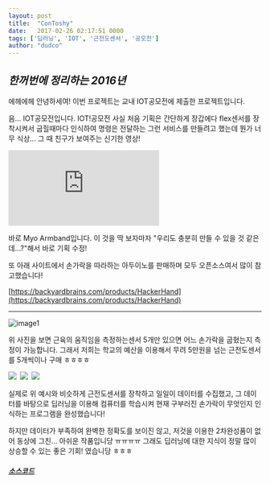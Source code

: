 ```yaml
---
layout: post
title:  "ConToshy"
date:   2017-02-26 02:17:51 0000
tags: ['딥러닝', 'IOT', '근전도센서', '공모전']
author: "dudco"
---
```


## *한꺼번에 정리하는 2016년* ##

에헤에헤 안녕하세여! 이번 프로젝트는 교내 IOT공모전에 제출한 프로젝트입니다.

음... IOT공모전입니다. IOT!공모전 사실 처음 기획은 간단하게 장갑에다  flex센서를 장착시켜서 굽힐때마다 인식하여 명령은 전달하는 그런 서비스를 만들려고 했는데 뭔가 너무 식상...
그 때 친구가 보여주는 신기한 영상!

<iframe src="https://www.youtube.com/embed/te1RBQQlHz4" frameborder="0" allowfullscreen></iframe>

바로 Myo Armband입니다. 이 것을 딱 보자마자 "우리도 충분히 만들 수 있을 것 같은데...?"해서 바로 기획 수정!

또 아래 사이트에서 손가락을 따라하는 아두이노를 판매하며 모두 오픈소스여서 많이 참고했습니다!

[https://backyardbrains.com/products/HackerHand](https://backyardbrains.com/products/HackerHand)

***

![image1](http://postfiles4.naver.net/MjAxNzAxMTZfMTEw/MDAxNDg0NTU5NzgwOTY4.nxoqCkBGFqfSTkVQAdJiPrSyFm_32hbwPNA1J_EJFcog.YtxmlrTWExbBIYfpEw_sQFbZaZ7Xb0oD-ClmrjSF7XUg.PNG.dudco1129/%EC%8A%A4%ED%81%AC%EB%A6%B0%EC%83%B7_2016-09-22_%EC%98%A4%ED%9B%84_11.34.17.png?type=w773)

위 사진을 보면 근육의 움직임을 측정하는센서 5개만 있으면 어느 손가락을 굽혔는지 측정이 가능합니다. 그래서 저희는 학교의 예산을 이용해서 무려 5만원을 넘는 근전도센서를 5개씩이나 구매 ㅎㅎㅎㅎ

<div class="image3">
<img src="http://postfiles12.naver.net/MjAxNzAxMTZfMTIw/MDAxNDg0NTU5OTgxNTQ1.hfQwYA3eesdqNr8M59lYam4w7U06yZfuJ8JSEjjHQvMg.LGWcfDKW1D4TGDrnqS9E7-S4se1bvaIPRxWlaNIWW2wg.PNG.dudco1129/%EC%8A%A4%ED%81%AC%EB%A6%B0%EC%83%B7_2017-01-16_%EC%98%A4%ED%9B%84_6.44.56.png?type=w773" style="margin-right: 3px; width: auto; height: auto"/>
<img src="http://postfiles10.naver.net/MjAxNzAxMTZfNTIg/MDAxNDg0NTU5OTgyMTkz.kBQkW9HkhDQVsfqNqDJD19rxNXGjxE522o6F6AgvAOMg.uB12-wUZmj9NLoV9GAQq-s3StdSLyv5ufw5cfwgk2_Eg.PNG.dudco1129/%EC%8A%A4%ED%81%AC%EB%A6%B0%EC%83%B7_2017-01-16_%EC%98%A4%ED%9B%84_6.45.03.png?type=w773" style="margin-right: 3px; width: auto; height: auto;"/>
<img src="http://postfiles2.naver.net/MjAxNzAxMTZfMjIy/MDAxNDg0NTU5OTg0MDEy.q1HP0WtiCoerzKLTpay0TkJtBdZHQ3XFw6MpJeROcb0g.njFzClHG7jrDu_vIAQECunvvZ3kU0VtQKrBXFawNdV0g.PNG.dudco1129/%EC%8A%A4%ED%81%AC%EB%A6%B0%EC%83%B7_2017-01-16_%EC%98%A4%ED%9B%84_6.45.10.png?type=w773" style=" width: auto; height: auto;"/>
</div>

실제로 위 예시와 비슷하게 근전도센서를 장착하고 일일이 데이터를 수집했고, 그 데이터를 바탕으로 딥러닝을 이용해 컴퓨터를 학습시켜 현재 구부러진 손가락이 무엇인지 인식하는 프로그램을 완성했습니다!


하지만 데이터가 부족하여 완벽한 정확도를 보이진 않고, 저것을 이용한 2차완성품이 없어 동상에 그친... 아쉬운 작품입니당 ㅠㅠㅠㅠ 그래도 딥러닝에 대한 지식이 정말 많이 상승할 수 있는 좋은 기회! 였습니당 ㅎㅎㅎ

#### *[소스코드](https://github.com/dudco/2016_School_Iot)*
